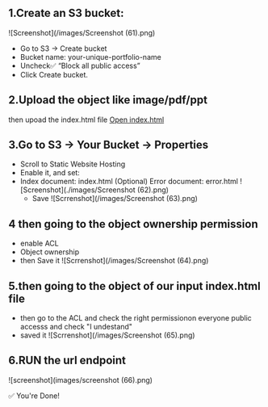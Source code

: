 ## 1.Create an S3 bucket:
![Screenshot](/images/Screenshot (61).png)

+ Go to S3 → Create bucket
+ Bucket name: your-unique-portfolio-name
+ Uncheck✅ “Block all public access”
+ Click Create bucket.

## 2.Upload the  object like image/pdf/ppt

then upoad the index.html file
[Open index.html](./index.html)

## 3.Go to S3 → Your Bucket → Properties

+ Scroll to Static Website Hosting
+ Enable it, and set:
+ Index document: index.html
(Optional) Error document: error.html
![Screenshot](./images/Screenshot (62).png)
  + Save
![Scrrenshot](/images/Screenshot (63).png)

## 4 then going to the object ownership permission

+ enable ACL
+ Object ownership
+ then Save it
![Scrrenshot](/images/Screenshot (64).png)

## 5.then going to the object of our input index.html file 
+ then go to the ACL and check the right permissionon everyone public accesss and check "I undestand"
+ saved it
![Scrrenshot](/images/Screenshot (65).png)

## 6.RUN the url endpoint
![screenshot](images/screenshot (66).png)

✅ You're Done!
